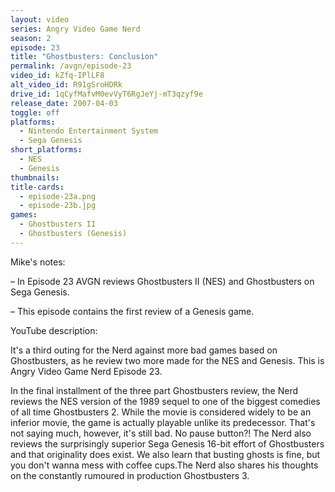 ```yaml
---
layout: video
series: Angry Video Game Nerd
season: 2
episode: 23
title: "Ghostbusters: Conclusion"
permalink: /avgn/episode-23
video_id: kZfq-IPlLF8
alt_video_id: R91gSroHDRk
drive_id: 1qCyfMafvM0evVyT6RgJeYj-mT3qzyf9e
release_date: 2007-04-03
toggle: off
platforms: 
  - Nintendo Entertainment System
  - Sega Genesis
short_platforms:
  - NES
  - Genesis
thumbnails: 
title-cards: 
  - episode-23a.png
  - episode-23b.jpg
games:
  - Ghostbusters II
  - Ghostbusters (Genesis)
---
```


<p class="mikes-notes">Mike's notes:</p>

– In Episode 23 AVGN reviews Ghostbusters II (NES) and Ghostbusters on Sega Genesis.

– This episode contains the first review of a Genesis game.

<p class="yt-description">YouTube description:</p>

It's a third outing for the Nerd against more bad games based on Ghostbusters, as he review two more made for the NES and Genesis. This is Angry Video Game Nerd Episode 23.

In the final installment of the three part Ghostbusters review, the Nerd reviews the NES version of the 1989 sequel to one of the biggest comedies of all time Ghostbusters 2. While the movie is considered widely to be an inferior movie, the game is actually playable unlike its predecessor. That's not saying much, however, it's still bad. No pause button?! The Nerd also reviews the surprisingly superior Sega Genesis 16-bit effort of Ghostbusters and that originality does exist. We also learn that busting ghosts is fine, but you don't wanna mess with coffee cups.The Nerd also shares his thoughts on the constantly rumoured in production Ghostbusters 3.